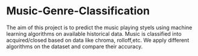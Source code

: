 # Music-Genre-Classification
The aim of this project is to predict the music playing styels using machine learning algorithms on available historical data. Music is classified into acquired/closed based on data like chroma, rolloff,etc. We apply different algorithms on the dataset and compare their accuracy.
